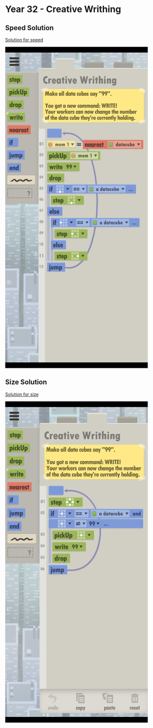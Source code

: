 # Year 32 - Creative Writhing

## Speed Solution

[Solution for speed](speedSolution.txt)

![Solution for speed](speedSolution.JPEG "Year 32 - Speed")

## Size Solution

[Solution for size](sizeSolution.txt)

![Solution for size](sizeSolution.JPEG "Year 32 - Size")